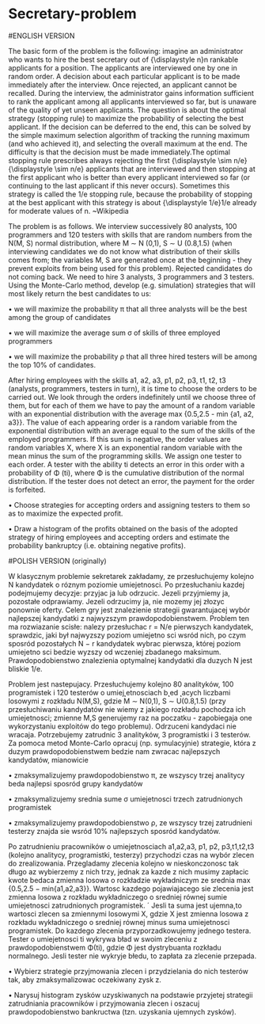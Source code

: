 # Secretary-problem

#ENGLISH VERSION

The basic form of the problem is the following: imagine an administrator who wants to hire the best secretary out of {\displaystyle n}n rankable applicants for a position. The applicants are interviewed one by one in random order. A decision about each particular applicant is to be made immediately after the interview. Once rejected, an applicant cannot be recalled. During the interview, the administrator gains information sufficient to rank the applicant among all applicants interviewed so far, but is unaware of the quality of yet unseen applicants. The question is about the optimal strategy (stopping rule) to maximize the probability of selecting the best applicant. If the decision can be deferred to the end, this can be solved by the simple maximum selection algorithm of tracking the running maximum (and who achieved it), and selecting the overall maximum at the end. The difficulty is that the decision must be made immediately.The optimal stopping rule prescribes always rejecting the first {\displaystyle \sim n/e}{\displaystyle \sim n/e} applicants that are interviewed and then stopping at the first applicant who is better than every applicant interviewed so far (or continuing to the last applicant if this never occurs). Sometimes this strategy is called the 1/e stopping rule, because the probability of stopping at the best applicant with this strategy is about {\displaystyle 1/e}1/e already for moderate values of n.  ~Wikipedia

The problem is as follows. We interview successively 80 analysts, 100 programmers and 120 testers with skills that are random numbers from the N(M, S) normal distribution,
where M ∼ N (0,1), S ∼ U (0.8,1.5) (when interviewing candidates we do not know what distribution of their skills comes from; the variables M, S are generated once at the beginning -
they prevent exploits from being used for this problem). Rejected candidates do not coming back. We need to hire 3 analysts, 3 programmers and 3 testers. Using the Monte-Carlo method, develop (e.g. simulation) strategies that will most likely return the best candidates to us:

• we will maximize the probability π that all three analysts will be the best among the group of candidates

• we will maximize the average sum σ of skills of three employed programmers

• we will maximize the probability ρ that all three hired testers will be among the top 10% of candidates.

After hiring employees with the skills a1, a2, a3, p1, p2, p3, t1, t2, t3 (analysts, programmers, testers in turn), it is time to choose the orders to be carried out. We look through the orders indefinitely until we choose three of them, but for each of them we have to pay the amount of a random variable with an exponential distribution with the average max {0.5,2.5 - min {a1, a2, a3}}.
The value of each appearing order is a random variable from the exponential distribution with an average equal to the sum of the skills of the employed programmers. If this sum is negative, the order values are random variables X, where X is an exponential random variable with the mean minus the sum of the programming skills.
We assign one tester to each order. A tester with the ability ti detects an error in this order with a probability of Φ (ti), where Φ is the cumulative distribution of the normal distribution. If the tester does not detect an error, the payment for the order is forfeited.

• Choose strategies for accepting orders and assigning testers to them so as to maximize the expected profit.

• Draw a histogram of the profits obtained on the basis of the adopted strategy of hiring employees and accepting orders and estimate the probability
bankruptcy (i.e. obtaining negative profits).

#POLISH VERSION (originally)




W klasycznym problemie sekretarek zakładamy, ze przesłuchujemy kolejno N kandydatek o róznym poziomie umiejetnosci. Po przesłuchaniu kazdej podejmujemy decyzje: przyjac ja lub odrzucic. Jezeli przyjmiemy ja, pozostałe odprawiamy. Jezeli 
odrzucimy ja, nie mozemy jej złozyc ponownie oferty. Celem gry jest znalezienie strategii gwarantujacej wybór najlepszej kandydatki z najwyzszym prawdopodobienstwem. Problem ten ma rozwiazanie scisłe: nalezy przesłuchac r = N/e pierwszych
kandydatek, sprawdzic, jaki był najwyzszy poziom umiejetno sci wsród nich, po czym sposród pozostałych N − r kandydatek wybrac pierwsza, której poziom umiejetno sci bedzie wyzszy od wczeniej zbadanego maksimum. Prawdopodobienstwo znalezienia optymalnej kandydatki dla duzych N jest bliskie 1/e.


Problem jest nastepujacy. Przesłuchujemy kolejno 80 analityków, 100 programistek i 120 testerów o umiej˛etnosciach b˛ed ˛acych liczbami losowymi z rozkładu N(M,S),
gdzie M ∼ N(0,1), S ∼ U(0.8,1.5) (przy przesłuchiwaniu kandydatów nie wiemy z jakiego rozkładu pochodza ich umiejetnosci; zmienne M,S generujemy raz na poczatku -
zapobiegaja one wykorzystaniu exploitów do tego problemu). Odrzuceni kandydaci nie
wracaja. Potrzebujemy zatrudnic 3 analityków, 3 programistki i 3 testerów. Za pomoca metod Monte-Carlo opracuj (np. symulacyjnie) strategie, która z duzym prawdopodobienstwem bedzie nam zwracac najlepszych kandydatów, mianowicie

• zmaksymalizujemy prawdopodobienstwo π, ze wszyscy trzej analitycy beda najlepsi sposród grupy kandydatów 

• zmaksymalizujemy srednia sume σ umiejetnosci trzech zatrudnionych programistek

• zmaksymalizujemy prawdopodobienstwo ρ, ze wszyscy trzej zatrudnieni testerzy znajda sie wsród 10% najlepszych sposród kandydatów.

Po zatrudnieniu pracowników o umiejetnosciach a1,a2,a3, p1, p2, p3,t1,t2,t3 (kolejno analitycy, programistki, testerzy) przychodzi czas na wybór zlecen do zrealizowania. Przegladamy zlecenia kolejno w nieskonczonosc tak długo az wybierzemy z nich trzy, jednak za kazde z nich musimy zapłacic kwote bedaca zmienna losowa o rozkładzie wykładniczym ze srednia max {0.5,2.5 − min{a1,a2,a3}}.
Wartosc kazdego pojawiajacego sie zlecenia jest zmienna losowa z rozkładu wykładniczego o sredniej równej sumie umiejetnosci zatrudnionych programistek. ´ Jesli ta suma jest ujemna,to wartosci zlecen sa zmiennymi losowymi X, gdzie X jest zmienna losowa z rozkładu wykładniczego o sredniej równej minus suma umiejetnosci programistek.
Do kazdego zlecenia przyporzadkowujemy jednego testera. Tester o umiejetnosci ti wykrywa bład w swoim zleceniu z prawdopodobienstwem Φ(ti), gdzie Φ jest dystrybuanta rozkładu normalnego. Jesli tester nie wykryje błedu, to zapłata za zlecenie przepada.

• Wybierz strategie przyjmowania zlecen i przydzielania do nich testerów tak, aby zmaksymalizowac oczekiwany zysk z.

• Narysuj histogram zysków uzyskiwanych na podstawie przyjetej strategii zatrudniania pracowników i przyjmowania zlecen i oszacuj prawdopodobienstwo 
bankructwa (tzn. uzyskania ujemnych zysków).
